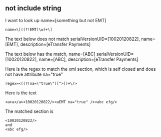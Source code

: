 
## not include string
I want to look up name=[something but not EMT]
```
name=\[((?!EMT)\w)+\]
``` 
The text below does not match 
serialVersionUID=[10020120822], name=[EMT], description=[eTransfer Payments]

The text below has the match, name=[ABC]
serialVersionUID=[10020120822], name=[ABC], description=[eTransfer Payments]

Here is the regex to match the xml section, which is self closed and does not have attribute na="true" 
```
regex=<((?!na=\"true\")[^>])+\/>  
```
Here is the text   
```
<a>a</a><10020120822/><aEMT na="true" /><abc efg/>  
```
The matched section is 
```
<10020120822/> 
and 
<abc efg/>
```  
